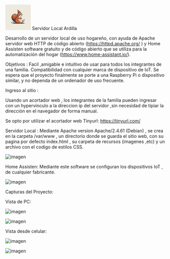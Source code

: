 <img src="html/img/icono.png" alt="Descripción de la imagen" width="80" > Servidor Local Ardilla

Desarrollo de un servidor local de uso hogareño, con ayuda de Apache servidor web HTTP de código abierto (https://httpd.apache.org/ ) y Home Assisten software gratuito y de código abierto que se utiliza para la automatización del hogar (https://www.home-assistant.io/).

Objetivos :
Facil ,amigable e intuitivo de usar para todos los integrantes de una familia.
Compatibilidad con cualquier marca de dispositivo de IoT.
Se espera que el proyecto finalmente se porte a una Raspberry Pi o dispositivo similar, y no dependa de un ordenador de uso frecuente.

Ingreso al sitio :

Usando un acortador web , los integrantes de la familia pueden ingresar con un hypervinculo a la direccion ip del servidor ,sin necesidad de tipiar la dirección en el navegador de forma manual.

Se opto por utilizar el acortador web Tinyurl: https://tinyurl.com/

Servidor Local : 
Mediante Apache version Apache/2.4.61 (Debian) , se crea en la carpeta /var/www , un directorio donde se guarda el sitio web, con su pagina por defecto index.html , su carpeta de recursos (imagenes ,etc) y un archivo con el codigo de estilos CSS.

![imagen](https://github.com/user-attachments/assets/218859a9-a7e7-440c-8e0e-3143bd6ef88d)




Home Assisten:
Mediante este software se configuran los dispositivos IoT , de cualquier fabricante.

<img src="https://github.com/user-attachments/assets/faf02e63-179a-44e1-abbf-aac32f59d27a" alt="imagen" width="100">


Capturas del Proyecto:

Vista de PC:


![imagen](https://github.com/user-attachments/assets/5184332b-c1aa-4a43-a392-28c422aa7800)

![imagen](https://github.com/user-attachments/assets/5e9065a6-097e-421d-aa06-960ffd9cc84c)


Vista desde celular:

![imagen](https://github.com/user-attachments/assets/b5f08151-bf8e-461a-84ef-04b9a9ae1b39)

![imagen](https://github.com/user-attachments/assets/95571045-633c-4d4e-9045-c1ce8029e594)







